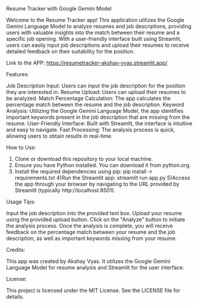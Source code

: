 Resume Tracker with Google Gemini Model

Welcome to the Resume Tracker app! This application utilizes the Google Gemini Language Model to analyze resumes and job descriptions, providing users with valuable insights into the match between their resume and a specific job opening. With a user-friendly interface built using Streamlit, users can easily input job descriptions and upload their resumes to receive detailed feedback on their suitability for the position.

Link to the APP: https://resumetracker-akshay-vyas.streamlit.app/

Features:

Job Description Input: Users can input the job description for the position they are interested in.
Resume Upload: Users can upload their resumes to be analyzed.
Match Percentage Calculation: The app calculates the percentage match between the resume and the job description.
Keyword Analysis: Utilizing the Google Gemini Language Model, the app identifies important keywords present in the job description that are missing from the resume.
User-Friendly Interface: Built with Streamlit, the interface is intuitive and easy to navigate.
Fast Processing: The analysis process is quick, allowing users to obtain results in real-time.

How to Use:
1) Clone or download this repository to your local machine.
2) Ensure you have Python installed. You can download it from python.org.
3) Install the required dependencies using pip:
               pip install -r requirements.txt
4)Run the Streamlit app:
               streamlit run app.py
5)Access the app through your browser by navigating to the URL provided by Streamlit (typically http://localhost:8501).

Usage Tips:

Input the job description into the provided text box.
Upload your resume using the provided upload button.
Click on the "Analyze" button to initiate the analysis process.
Once the analysis is complete, you will receive feedback on the percentage match between your resume and the job description, as well as important keywords missing from your resume.

Credits:

This app was created by Akshay Vyas. It utilizes the Google Gemini Language Model for resume analysis and Streamlit for the user interface.

License:

This project is licensed under the MIT License. See the LICENSE file for details.
